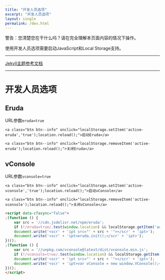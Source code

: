 ```yaml
---
title: "开发人员选项"
excerpt: "开发人员选项"
layout: single
permalink: /dev.html
---
```


<p class="notice--danger">
    警告：您清楚您在干什么吗？请在完全理解本页面内容的情况下操作。
</p>
<p class="notice--info">
    使用开发人员选项需要启动JavaScript和Local Storage支持。
</p>

------

[Jekyll主题参考文档](https://mmistakes.github.io/minimal-mistakes/docs/quick-start-guide/)

------

# 开发人员选项

## Eruda

URL参数`eruda=true`

<div class="eruda-btns">

    <a class="btn btn--info" onclick="localStorage.setItem('active-eruda','true');location.reload();">启动Eruda</a>

    <a class="btn btn--info" onclick="localStorage.removeItem('active-eruda');location.reload();">关闭Eruda</a>

</div>

## vConsole

URL参数`vconsole=true`

<div class="vconsole-btns">

    <a class="btn btn--info" onclick="localStorage.setItem('active-vconsole','true');location.reload();">启动vConsole</a>

    <a class="btn btn--info" onclick="localStorage.removeItem('active-vconsole');location.reload();">关闭vConsole</a>

</div>

```html
<script data-cfasync="false">
;(function () {
    var src = '//cdn.jsdelivr.net/npm/eruda';
    if (!/eruda=true/.test(window.location) && localStorage.getItem('active-eruda') != 'true') return;
    document.write('<scr' + 'ipt src="' + src + '"></scr' + 'ipt>');
    document.write('<scr' + 'ipt>eruda.init();</scr' + 'ipt>');
})();
;(function () {
    var src = '//unpkg.com/vconsole@latest/dist/vconsole.min.js';
    if (!/vconsole=true/.test(window.location) && localStorage.getItem('active-vconsole') != 'true') return;
    document.write('<scr' + 'ipt src="' + src + '"></scr' + 'ipt>');
    document.write('<scr' + 'ipt>var vConsole = new window.VConsole();</scr' + 'ipt>');
})();
</script>
```
